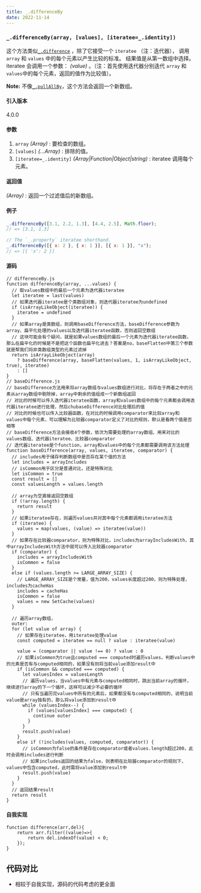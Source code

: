```yaml
---
title: _.differenceBy
date: 2022-11-14
---
```


### `_.differenceBy(array, [values], [iteratee=_.identity])`

这个方法类似[`_.difference`](https://www.lodashjs.com/docs/lodash.differenceBy#difference) ，除了它接受一个 `iteratee` （注：迭代器）， 调用 `array` 和 `values` 中的每个元素以产生比较的标准。 结果值是从第一数组中选择。iteratee 会调用一个参数： _(value)_ 。（注：首先使用迭代器分别迭代 `array` 和 `values`中的每个元素，返回的值作为比较值）。

**Note:** 不像[`_.pullAllBy`](https://www.lodashjs.com/docs/lodash.differenceBy#pullAllBy)，这个方法会返回一个新数组。

#### 引入版本

4.0.0

#### 参数

1. `array` _(Array)_ : 要检查的数组。
2. `[values]` _(...Array)_ : 排除的值。
3. `[iteratee=_.identity]` _(Array|Function|Object|string)_ : iteratee 调用每个元素。

#### 返回值

_(Array)_ : 返回一个过滤值后的新数组。

#### 例子

```js
_.differenceBy([3.1, 2.2, 1.3], [4.4, 2.5], Math.floor);
// => [3.1, 1.3]

// The `_.property` iteratee shorthand.
_.differenceBy([{ x: 2 }, { x: 1 }], [{ x: 1 }], "x");
// => [{ 'x': 2 }]
```

#### 源码

```
// differenceBy.js
function differenceBy(array, ...values) {
  // 取values数组中的最后一个元素为迭代器iteratee
  let iteratee = last(values)
  // 如果迭代器iteratee是个类数组对象，则迭代器iteratee为undefined
  if (isArrayLikeObject(iteratee)) {
    iteratee = undefined
  }
  // 如果array是类数组，则调用baseDifference方法，baseDifference参数为array、扁平化处理的values以及迭代器iteratee函数，否则返回空数组
  // 这块可能会有个疑问，就是如果values数组的最后一个元素为迭代器iteratee函数，那么在扁平化的时候是不是把这个函数也扁平化进去？答案是no，baseFlatten中第三个参数就是帮我们将非类数组类型的元素过滤掉
  return isArrayLikeObject(array)
    ? baseDifference(array, baseFlatten(values, 1, isArrayLikeObject, true), iteratee)
    : []
}
// baseDifference.js
// baseDifference方法用来将array数组与values数组进行对比，将存在于两者之中的元素从array数组中剔除掉，array中剩余的值组成一个新数组返回
// 对比的时候可以传入迭代器iteratee函数，array和values数组中的每个元素都会调用迭代器iteratee进行处理，然后chubaseDifference对比处理后的值
// 对比的时候也可以传入比较器函数，在对比的时候调用comparator来比较array和values中每个元素，可以理解为比较器comparator定义了对比的规则，默认是看两个值是否相等
// baseDifference方法会接收4个参数，依次为需要处理的array数组、用来对比的values数组、迭代器iteratee、比较器comparator
// 迭代器iteratee是个function，array和values中的每个元素都需要调用该方法处理
function baseDifference(array, values, iteratee, comparator) {
  // includes用于储存判断数组中是否存在某个值的方法
  let includes = arrayIncludes
  // isCommon用于区分是普通对比，还是特殊对比
  let isCommon = true
  const result = []
  const valuesLength = values.length

  // array为空直接返回空数组
  if (!array.length) {
    return result
  }
  // 如果iteratee存在，则遍历values并对其中每个元素都调用iteratee方法
  if (iteratee) {
    values = map(values, (value) => iteratee(value))
  }
  // 如果存在比较器comparator，则为特殊对比，includes为arrayIncludesWith，其中arrayIncludesWith方法中就可以传入比较器comparator
  if (comparator) {
    includes = arrayIncludesWith
    isCommon = false
  }
  else if (values.length >= LARGE_ARRAY_SIZE) {
    // LARGE_ARRAY_SIZE是个常量，值为200，values长度超过200，则为特殊处理，includes为cacheHas
    includes = cacheHas
    isCommon = false
    values = new SetCache(values)
  }

  // 遍历array数组，
  outer:
  for (let value of array) {
    // 如果存在iteratee，用iteratee处理value
    const computed = iteratee == null ? value : iteratee(value)

    value = (comparator || value !== 0) ? value : 0
    // 如果isCommon为true且computed === computed时遍历values，判断values中的元素是否有与computed相同的，如果没有则将当前value添加result中
    if (isCommon && computed === computed) {
      let valuesIndex = valuesLength
      // 遍历values，当values中有元素与computed相同时，跳出当前array的循环，继续进行array的下一个循环，这样可以减少不必要的循环
      // 只有当遍历完values中所有的元素后，如果都没有与computed相同的，说明当前value是array独有的，那么将value添加到result中
      while (valuesIndex--) {
        if (values[valuesIndex] === computed) {
          continue outer
        }
      }
      result.push(value)
    }
    else if (!includes(values, computed, comparator)) {
      // isCommon为false的条件是存在comparator或者values.length超过200，此时会调用includes进行判断
      // 如果includes返回的结果为false，则表明在比较器comparator的规则下，values中包含computed，此时需将value添加到result中
      result.push(value)
    }
  }
  // 返回结果result
  return result
}
```

#### 自我实现

```
function difference(arr,del){
    return arr.filter((value)=>{
        return del.indexOf(value) < 0;
    });
}
```

## 代码对比

- 相较于自我实现，源码的代码考虑的更全面
